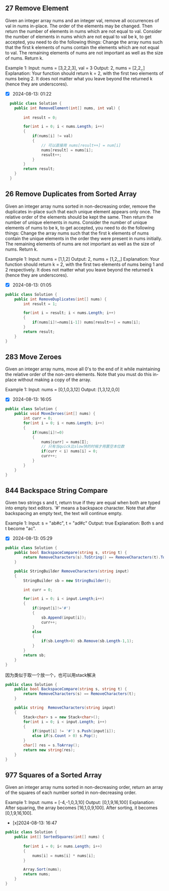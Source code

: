 ## 27 Remove Element

Given an integer array nums and an integer val, remove all occurrences of val in nums in-place. The order of the elements may be changed. Then return the number of elements in nums which are not equal to val.
Consider the number of elements in nums which are not equal to val be k, to get accepted, you need to do the following things:
Change the array nums such that the first k elements of nums contain the elements which are not equal to val. The remaining elements of nums are not important as well as the size of nums.
Return k.

Example 1:
Input: nums = [3,2,2,3], val = 3
Output: 2, nums = [2,2,_,_]
Explanation: Your function should return k = 2, with the first two elements of nums being 2.
It does not matter what you leave beyond the returned k (hence they are underscores).

- [x] 2024-08-13: 01:22

```c#
  public class Solution {
    public int RemoveElement(int[] nums, int val) {
    
        int result = 0;

        for(int i = 0; i < nums.Length; i++)
        {
            if(nums[i] != val) 
            {
                // 可以直接用 nums[result++] = num[i]
                nums[result] = nums[i];
                result++;
            }
        }
        return result;
    }
  }
```

## 26 Remove Duplicates from Sorted Array

Given an integer array nums sorted in non-decreasing order, remove the duplicates in-place such that each unique element appears only once. The relative order of the elements should be kept the same. Then return the number of unique elements in nums.
Consider the number of unique elements of nums to be k, to get accepted, you need to do the following things:
Change the array nums such that the first k elements of nums contain the unique elements in the order they were present in nums initially. The remaining elements of nums are not important as well as the size of nums.
Return k.

Example 1:
Input: nums = [1,1,2]
Output: 2, nums = [1,2,_]
Explanation: Your function should return k = 2, with the first two elements of nums being 1 and 2 respectively.
It does not matter what you leave beyond the returned k (hence they are underscores).

- [x] 2024-08-13: 01:05

```c#
public class Solution {
    public int RemoveDuplicates(int[] nums) {
        int result = 1;

        for(int i = result; i < nums.Length; i++)
        {
            if(nums[i]!=nums[i-1]) nums[result++] = nums[i];
        }
        return result;
    }
}
```
## 283 Move Zeroes
Given an integer array nums, move all 0's to the end of it while maintaining the relative order of the non-zero elements.
Note that you must do this in-place without making a copy of the array.

Example 1:
Input: nums = [0,1,0,3,12]
Output: [1,3,12,0,0]

- [x] 2024-08-13: 16:05

```c#
public class Solution {
    public void MoveZeroes(int[] nums) {
        int curr = 0;
        for(int i = 0; i < nums.Length; i++)
        {
            if(nums[i]!=0)
            {
                nums[curr] = nums[I];
                // 只有当quick比slow快的时候才用置空本位数
                if(curr < i) nums[i] = 0;
                curr++;
            }
        }
    }
}
```

## 844 Backspace String Compare
Given two strings s and t, return true if they are equal when both are typed into empty text editors. '#' means a backspace character.
Note that after backspacing an empty text, the text will continue empty.

Example 1:
Input: s = "ab#c", t = "ad#c"
Output: true
Explanation: Both s and t become "ac".

- [x] 2024-08-13: 05:29

```c#
public class Solution {
    public bool BackspaceCompare(string s, string t) {
        return RemoveCharacters(s).ToString() == RemoveCharacters(t).ToString();
    }

    public StringBuilder RemoveCharacters(string input)
    {
        StringBuilder sb = new StringBuilder();

        int curr = 0;

        for(int i = 0; i < input.Length;i++)
        {
            if(input[i]!='#')
            {
                sb.Append(input[i]);
                curr++;
            }
            else
            {
                if(sb.Length>0) sb.Remove(sb.Length-1,1);
            }
        }
        return sb;
    }
}
```
因为类似于取一个放一个，也可以用stack解决
```c#
public class Solution {
    public bool BackspaceCompare(string s, string t) {
        return RemoveCharacters(s) == RemoveCharacters(t);
    }

    public string  RemoveCharacters(string input)
    {
        Stack<char> s = new Stack<char>();
        for(int i = 0; i < input.Length; i++)
        {
            if(input[i] != '#') s.Push(input[i]);
            else if(s.Count > 0) s.Pop();
        }
        char[] res = s.ToArray();
        return new string(res);
    }
}
```
## 977 Squares of a Sorted Array
Given an integer array nums sorted in non-decreasing order, return an array of the squares of each number sorted in non-decreasing order.

Example 1:
Input: nums = [-4,-1,0,3,10]
Output: [0,1,9,16,100]
Explanation: After squaring, the array becomes [16,1,0,9,100].
After sorting, it becomes [0,1,9,16,100].

- [x]2024-08-13: 16:47

```c#
public class Solution {
    public int[] SortedSquares(int[] nums) {
        
        for(int i = 0; i< nums.Length; i++)
        {
            nums[i] = nums[i] * nums[i];
        }

        Array.Sort(nums);
        return nums;
    }
}
```


